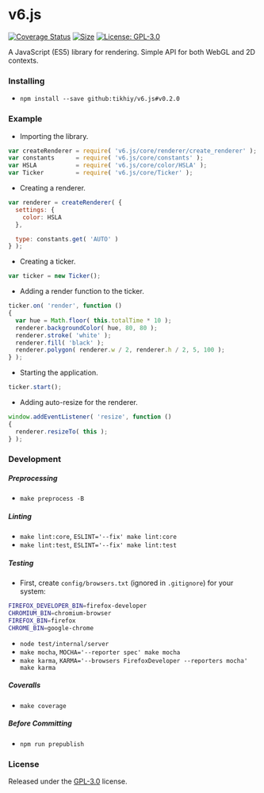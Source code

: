 # v6.js

[![Coverage Status](https://coveralls.io/repos/github/tikhiy/v6.js/badge.svg?branch=dev)](https://coveralls.io/github/tikhiy/v6.js?branch=dev)
[![Size](http://img.badgesize.io/tikhiy/v6.js/dev/dist/v6.min.js.gz.svg?&label=lightweight)](https://github.com/ngryman/badge-size)
[![License: GPL-3.0](https://img.shields.io/badge/License-GPL%20v3-blue.svg)](LICENSE)

A JavaScript (ES5) library for rendering. Simple API for both WebGL and 2D contexts.

### Installing

* `npm install --save github:tikhiy/v6.js#v0.2.0`

### Example

* Importing the library.

```javascript
var createRenderer = require( 'v6.js/core/renderer/create_renderer' );
var constants      = require( 'v6.js/core/constants' );
var HSLA           = require( 'v6.js/core/color/HSLA' );
var Ticker         = require( 'v6.js/core/Ticker' );
```

* Creating a renderer.

```javascript
var renderer = createRenderer( {
  settings: {
    color: HSLA
  },

  type: constants.get( 'AUTO' )
} );
```

* Creating a ticker.

```javascript
var ticker = new Ticker();
```

* Adding a render function to the ticker.

```javascript
ticker.on( 'render', function ()
{
  var hue = Math.floor( this.totalTime * 10 );
  renderer.backgroundColor( hue, 80, 80 );
  renderer.stroke( 'white' );
  renderer.fill( 'black' );
  renderer.polygon( renderer.w / 2, renderer.h / 2, 5, 100 );
} );
```

* Starting the application.

```javascript
ticker.start();
```

* Adding auto-resize for the renderer.

```javascript
window.addEventListener( 'resize', function ()
{
  renderer.resizeTo( this );
} );
```

### Development

##### Preprocessing

* `make preprocess -B`

##### Linting

* `make lint:core`, `ESLINT='--fix' make lint:core`
* `make lint:test`, `ESLINT='--fix' make lint:test`

##### Testing

* First, create `config/browsers.txt` (ignored in `.gitignore`) for your system:
```bash
FIREFOX_DEVELOPER_BIN=firefox-developer
CHROMIUM_BIN=chromium-browser
FIREFOX_BIN=firefox
CHROME_BIN=google-chrome
```
* `node test/internal/server`
* `make mocha`, `MOCHA='--reporter spec' make mocha`
* `make karma`, `KARMA='--browsers FirefoxDeveloper --reporters mocha' make karma`

##### Coveralls

* `make coverage`

##### Before Committing

* `npm run prepublish`

### License

Released under the [GPL-3.0](LICENSE) license.

